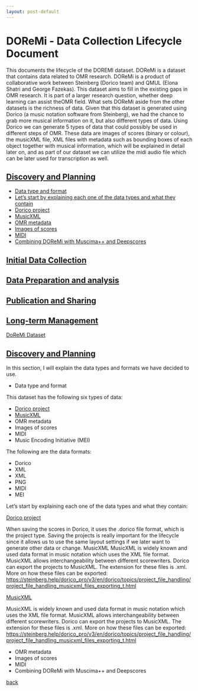 ```yaml
---
layout: post-default
---
```


# DOReMi - Data Collection Lifecycle Document

This documents the lifecycle of the DOREMI dataset. DOReMi is a dataset that contains data related to OMR research. DOReMi is a product of collaborative work between Steinberg (Dorico team) and QMUL (Elona Shatri and George Fazekas). This dataset aims to fill in the existing gaps in OMR research. It is part of a larger research question, whether deep learning can assist theOMR field.  What sets DOReMi aside from the other datasets is the richness of data. Given that this dataset is generated using Dorico (a music notation software from Steinberg), we had the chance to grab more musical information on it, but also different types of data. Using Dorico we can generate 5 types of data that could possibly be used in different steps of OMR. These data are images of scores (binary or colour), the musicXML file, XML files with metadata such as bounding boxes of each object together with musical information, which will be explained in detail later on, and as part of our dataset we can utilize the midi audio file which can be later used for transcription as well. 

## [Discovery and Planning](#discovery-and-planning)
*   [Data type and format]()
*   [Let’s start by explaining each one of the data types and what they contain]()
*   [Dorico project]()
*   [MusicXML]()
*   [OMR metadata]()
*   [Images of scores]()
*   [MIDI]()
*   [Combining DOReMi with Muscima++ and Deepscores]()

## [Initial Data Collection]()
## [Data Preparation and analysis]()
## [Publication and Sharing]()
## [Long-term Management]()


[DoReMi Dataset](./doremi-dataset.html)

##  <A href="#discovery-and-planning"> Discovery and Planning </A>

In this section, I will explain the data types and formats we have decided to use.

*   Data type and format

This dataset has the following six types of data:

* [Dorico project](#dorico-project)
* [MusicXML](#MusicXML)
* OMR metadata
* Images of scores
* MIDI
* Music Encoding Initiative (MEI) 

The following are the data formats:
*   Dorico
*   XML
*   XML
*   PNG
*   MIDI
*   MEI

Let’s start by explaining each one of the data types and what they contain:

<A href="#dorico-project"> Dorico project </A>


When saving the scores in Dorico, it uses the .dorico file format, which is the project type. Saving the projects is really important for the lifecycle since it allows us to use the same layout settings if we later want to generate other data or change.
MusicXML
MusicXML is widely known and used data format in music notation which uses the XML file format. MusicXML allows interchangeability between different scorewriters. Dorico can export the projects to MusicXML. The extension for these files is .xml. 
More on how these files can be exported: https://steinberg.help/dorico_pro/v3/en/dorico/topics/project_file_handling/project_file_handling_musicxml_files_exporting_t.html


<A href="#MusicXML">  MusicXML </A> 

MusicXML is widely known and used data format in music notation which uses the XML file format. MusicXML allows interchangeability between different scorewriters. Dorico can export the projects to MusicXML. The extension for these files is .xml. 
More on how these files can be exported: https://steinberg.help/dorico_pro/v3/en/dorico/topics/project_file_handling/project_file_handling_musicxml_files_exporting_t.html


*   OMR metadata
*   Images of scores
*   MIDI
*   Combining DOReMi with Muscima++ and Deepscores



[back](./)

